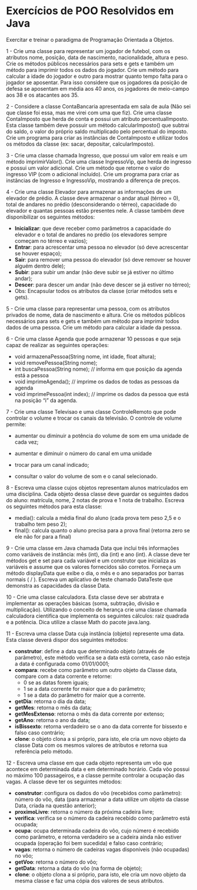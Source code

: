 # Exercícios de POO Resolvidos em Java

Exercitar e treinar o paradigma de Programação Orientada a Objetos.

1 - Crie uma classe para representar um jogador de futebol, com os atributos nome, posição, data de nascimento, nacionalidade, altura e peso. Crie os métodos públicos necessários para sets e gets e também um método para imprimir todos os dados do jogador. Crie um método para calcular a idade do jogador e outro para mostrar quanto tempo falta para o jogador se aposentar. Para isso considere que os jogadores da posição de defesa se aposentam em média aos 40 anos, os jogadores de meio-campo aos 38 e os atacantes aos 35.

2 - Considere a classe ContaBancaria apresentada em sala de aula (Não sei que classe foi essa, mas me virei com uma que fiz). Crie uma classe ContaImposto que herda de conta e possui um atributo percentualImposto. Esta classe também deve possuir um método calcularImposto() que subtrai do saldo, o valor do próprio saldo multiplicado pelo percentual do imposto. Crie um programa para criar as instâncias de ContaImposto e utilizar todos os métodos da classe (ex: sacar, depositar, calcularImposto).

3 - Crie uma classe chamada Ingresso, que possui um valor em reais e um método imprimirValor(). Crie uma classe IngressoVip, que herda de ingresso e possui um valor adicional. Crie um método que retorne o valor do ingresso VIP (com o adicional incluído). Crie um programa para criar as instâncias de Ingresso e IngressoVip, mostrando a diferença de preços.

4 - Crie uma classe Elevador para armazenar as informações de um elevador de prédio. A classe deve armazenar o andar atual (térreo = 0), total de andares no prédio (desconsiderando o térreo), capacidade do elevador e quantas pessoas estão presentes nele. A classe também deve disponibilizar os seguintes métodos:

- **Inicializar**: que deve receber como parâmetros a capacidade do elevador e o total de andares no prédio (os elevadores sempre começam no térreo e vazios);
- **Entrar**: para acrescentar uma pessoa no elevador (só deve acrescentar se houver espaço);
- **Sair**: para remover uma pessoa do elevador (só deve remover se houver alguém dentro dele);
- **Subir**: para subir um andar (não deve subir se já estiver no último andar);
- **Descer**: para descer um andar (não deve descer se já estiver no térreo);
- Obs: Encapsular todos os atributos da classe (criar métodos sets e gets).

5 - Crie uma classe para representar uma pessoa, com os atributos privados de nome, data de nascimento e altura. Crie os métodos públicos necessários para sets e gets e também um método para imprimir todos dados de uma pessoa. Crie um método para calcular a idade da pessoa.

6 - Crie uma classe Agenda que pode armazenar 10 pessoas e que seja capaz de realizar as seguintes operações:

- void armazenaPessoa(String nome, int idade, float altura);
- void removePessoa(String nome);
- int buscaPessoa(String nome); // informa em que posição da agenda está a pessoa
- void imprimeAgenda(); // imprime os dados de todas as pessoas da agenda
- void imprimePessoa(int index); // imprime os dados da pessoa que está na posição “i” da agenda.

7 - Crie uma classe Televisao e uma classe ControleRemoto que pode controlar o volume e trocar os canais da televisão. O controle de volume permite:

- aumentar ou diminuir a potência do volume de som em uma unidade de cada vez;

- aumentar e diminuir o número do canal em uma unidade

- trocar para um canal indicado;
- consultar o valor do volume de som e o canal selecionado.

8 - Escreva uma classe cujos objetos representam alunos matriculados em uma disciplina. Cada objeto
dessa classe deve guardar os seguintes dados do aluno: matrícula, nome, 2 notas de prova e 1 nota de
trabalho. Escreva os seguintes métodos para esta classe:

- media(): calcula a média final do aluno (cada prova tem peso 2,5 e o trabalho tem peso 2);
- final(): calcula quanto o aluno precisa para a prova final (retorna zero se ele não for para a final)

9 - Crie uma classe em Java chamada Data que inclui três informações como variáveis
de instância:
mês (int),
dia (int)
e ano (int).
A classe deve ter métodos get e set para cada variável e um construtor que inicializa as variáveis e
assume que os valores fornecidos são corretos. Forneça um método displayData que exibe o dia, o
mês e o ano separados por barras normais ( / ). Escreva um aplicativo de teste chamado DataTeste
que demonstra as capacidades da classe Data.

10 - Crie uma classe calculadora. Esta classe deve ser abstrata e implementar as operações básicas (soma, subtração, divisão e multiplicação). Utilizando o conceito de herança crie uma classe chamada calculadora cientifica que implementa os seguintes cálculos: raiz quadrada e a potência. Dica utilize a classe Math do pacote java.lang.

11 - Escreva uma classe Data cuja instância (objeto) represente uma data. Esta classe deverá dispor dos
seguintes métodos:

- **construtor**: define a data que determinado objeto (através de parâmetro), este método verifica se a
  data está correta, caso não esteja a data é configurada como 01/01/0001;
- **compara**: recebe como parâmetro um outro objeto da Classe data, compare com a data corrente e
  retorne: 
  - 0 se as datas forem iguais;
  - 1 se a data corrente for maior que a do parâmetro;
  - 1 se a data do parâmetro for maior que a corrente.
- **getDia**: retorna o dia da data;
- **getMes**: retorna o mês da data;
- **getMesExtenso**: retorna o mês da data corrente por extenso;
- **getAno**: retorna o ano da data;
- **isBissexto**: retorna verdadeiro se o ano da data corrente for bissexto e falso caso contrário;
- **clone**: o objeto clona a si próprio, para isto, ele cria um novo objeto da classe Data com os mesmos valores de atributos e retorna sua referência pelo método.

12 - Escreva uma classe em que cada objeto representa um vôo que acontece em determinada data e em
determinado horário. Cada vôo possui no máximo 100 passageiros, e a classe permite controlar a ocupação das vagas. A classe deve ter os seguintes métodos:

- **construtor**: configura os dados do vôo (recebidos como parâmetro): número do vôo, data (para armazenar a data utilize um objeto da classe Data, criada na questão anterior);
- **proximoLivre**: retorna o número da próxima cadeira livre;
- **verifica**: verifica se o número da cadeira recebido como parâmetro está ocupada;
- **ocupa**: ocupa determinada cadeira do vôo, cujo número é recebido como parâmetro, e retorna verdadeiro se a cadeira ainda não estiver ocupada (operação foi bem sucedida) e falso caso contrário;
- **vagas**: retorna o número de cadeiras vagas disponíveis (não ocupadas) no vôo;
- **getVoo**: retorna o número do vôo;
- **getData**: retorna a data do vôo (na forma de objeto);
- **clone**: o objeto clona a si próprio, para isto, ele cria um novo objeto da mesma classe e faz uma cópia dos valores de seus atributos.
